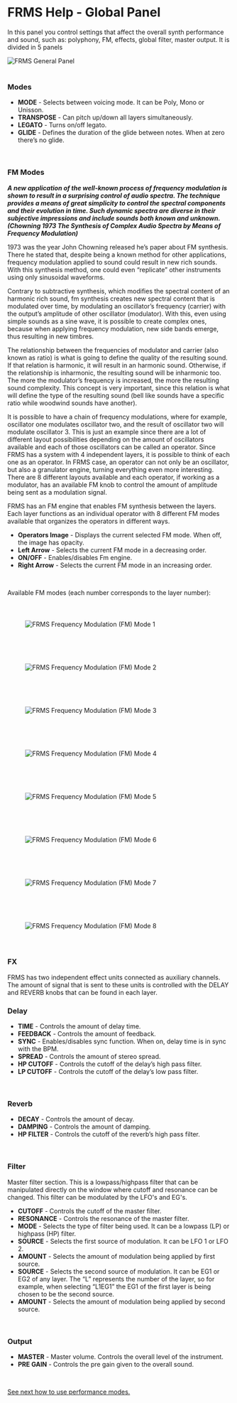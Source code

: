 # FRMS Help - Global Panel

In this panel you control settings that affect the overall synth performance and sound, such as: polyphony, FM, effects, global filter, master output. It is divided in 5 panels

<img src="/frms/images/general-panel.png" style="padding: 0px; padding-bottom: 0px;" alt="FRMS General Panel" />
<br/>
<br/>

### **Modes**

- **MODE** - Selects between voicing mode. It can be Poly, Mono or Unisson.
- **TRANSPOSE** - Can pitch up/down all layers simultaneously.
- **LEGATO** - Turns on/off legato.
- **GLIDE** - Defines the duration of the glide between notes. When at zero there’s no glide.

<br/>

### **FM Modes**

**_A new application of the well-known process of frequency modulation is shown to result in a surprising control of audio spectra. The technique provides a means of great simplicity to control the spectral components and their evolution in time. Such dynamic spectra are diverse in their subjective impressions and include sounds both known and unknown. (Chowning 1973 The Synthesis of Complex Audio Spectra by Means of Frequency Modulation)_**

1973 was the year John Chowning released he’s paper about FM synthesis. There he stated that, despite being a known method for other applications, frequency modulation applied to sound could result in new rich sounds. With this synthesis method, one could even “replicate” other instruments using only sinusoidal waveforms.

Contrary to subtractive synthesis, which modifies the spectral content of an harmonic rich sound, fm synthesis creates new spectral content that is modulated over time, by modulating an oscillator’s frequency (carrier) with the output’s amplitude of other oscillator (modulator). With this, even using simple sounds as a sine wave, it is possible to create complex ones, because when applying frequency modulation, new side bands emerge, thus resulting in new timbres.

The relationship between the frequencies of modulator and carrier (also known as ratio) is what is going to define the quality of the resulting sound. If that relation is harmonic, it will result in an harmonic sound. Otherwise, if the relationship is inharmonic, the resulting sound will be inharmonic too. The more the modulator’s frequency is increased, the more the resulting sound complexity. This concept is very important, since this relation is what will define the type of the resulting sound (bell like sounds have a specific ratio while woodwind sounds have another).

It is possible to have a chain of frequency modulations, where for example, oscillator one modulates oscillator two, and the result of oscillator two will modulate oscillator 3. This is just an example since there are a lot of different layout possibilities depending on the amount of oscillators available and each of those oscillators can be called an operator. Since FRMS has a system with 4 independent layers, it is possible to think of each one as an operator. In FRMS case, an operator can not only be an oscillator, but also a granulator engine, turning everything even more interesting. There are 8 different layouts available and each operator, if working as a modulator, has an available FM knob to control the amount of amplitude being sent as a modulation signal.

FRMS has an FM engine that enables FM synthesis between the layers. Each layer functions as an individual operator with 8 different FM modes available that organizes the operators in different ways.

- **Operators Image** - Displays the current selected FM mode. When off, the image has opacity.
- **Left Arrow** - Selects the current FM mode in a decreasing order.
- **ON/OFF** - Enables/disables Fm engine.
- **Right Arrow** - Selects the current FM mode in an increasing order.

<br/>

Available FM modes (each number corresponds to the layer number):

<div>
  <img src="/frms/images/fm-modes-1.png" style="padding: 40px" alt="FRMS Frequency Modulation (FM) Mode 1" />
  <img src="/frms/images/fm-modes-2.png" style="padding: 40px" alt="FRMS Frequency Modulation (FM) Mode 2" />
  <img src="/frms/images/fm-modes-3.png" style="padding: 40px" alt="FRMS Frequency Modulation (FM) Mode 3" />
  <img src="/frms/images/fm-modes-4.png" style="padding: 40px" alt="FRMS Frequency Modulation (FM) Mode 4" />
  <img src="/frms/images/fm-modes-5.png" style="padding: 40px" alt="FRMS Frequency Modulation (FM) Mode 5" />
  <img src="/frms/images/fm-modes-6.png" style="padding: 40px" alt="FRMS Frequency Modulation (FM) Mode 6" />
  <img src="/frms/images/fm-modes-7.png" style="padding: 40px" alt="FRMS Frequency Modulation (FM) Mode 7" />
  <img src="/frms/images/fm-modes-8.png" style="padding: 40px" alt="FRMS Frequency Modulation (FM) Mode 8" />
</div>

### **FX**

FRMS has two independent effect units connected as auxiliary channels. The amount of signal that is sent to these units is controlled with the DELAY and REVERB knobs that can be found in each layer.

### **Delay**

- **TIME** - Controls the amount of delay time.
- **FEEDBACK** - Controls the amount of feedback.
- **SYNC** - Enables/disables sync function. When on, delay time is in sync with the BPM.
- **SPREAD** - Controls the amount of stereo spread.
- **HP CUTOFF** - Controls the cutoff of the delay’s high pass filter.
- **LP CUTOFF** - Controls the cutoff of the delay’s low pass filter.

<br/>

### **Reverb**

- **DECAY** - Controls the amount of decay.
- **DAMPING** - Controls the amount of damping.
- **HP FILTER** - Controls the cutoff of the reverb’s high pass filter.

<br/>

### **Filter**

Master filter section. This is a lowpass/highpass filter that can be manipulated directly on the window where cutoff and resonance can be changed. This filter can be modulated by the LFO's and EG's.

- **CUTOFF** - Controls the cutoff of the master filter.
- **RESONANCE** - Controls the resonance of the master filter.
- **MODE** - Selects the type of filter being used. It can be a lowpass (LP) or highpass (HP) filter.
- **SOURCE** - Selects the first source of modulation. It can be LFO 1 or LFO 2.
- **AMOUNT** - Selects the amount of modulation being applied by first source.
- **SOURCE** - Selects the second source of modulation. It can be EG1 or EG2 of any layer. The “L” represents the number of the layer, so for example, when selecting “L1EG1” the EG1 of the first layer is being chosen to be the second source.
- **AMOUNT** - Selects the amount of modulation being applied by second source.

<br/>

### **Output**

- **MASTER** - Master volume. Controls the overall level of the instrument.
- **PRE GAIN** - Controls the pre gain given to the overall sound.

<br/>

[See next how to use performance modes.](performance-modes)
